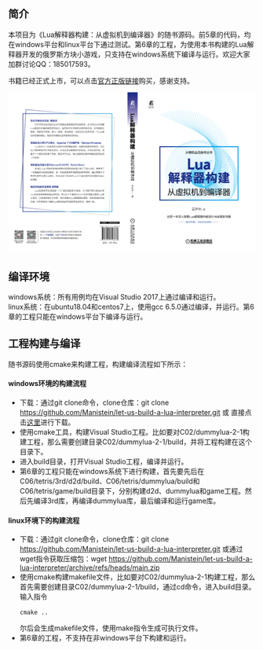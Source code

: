 ## 简介
本项目为《Lua解释器构建：从虚拟机到编译器》的随书源码。前5章的代码，均在windows平台和linux平台下通过测试。第6章的工程，为使用本书构建的Lua解释器开发的俄罗斯方块小游戏，只支持在windows系统下编译与运行。欢迎大家加群讨论QQ：185017593。  

书籍已经正式上市，可以点击[官方正版链接](https://item.m.jd.com/product/13807126.html?gx=RnExlzJaOzKPydRP--twWzz4fQ1sgoXIajtG&ad_od=share&utm_source=androidapp&utm_medium=appshare&utm_campaign=t_335139774&utm_term=Wxfriends)购买，感谢支持。  

![image](https://raw.githubusercontent.com/Manistein/Photos/master/DailyUse/Lua/cover.png)

## 编译环境
windows系统：所有用例均在Visual Studio 2017上通过编译和运行。  
linux系统：在ubuntu18.04和centos7上，使用gcc 6.5.0通过编译，并运行。第6章的工程只能在windows平台下编译与运行。

## 工程构建与编译
随书源码使用cmake来构建工程，构建编译流程如下所示：
#### windows环境的构建流程
* 下载：通过git clone命令，clone仓库：git clone https://github.com/Manistein/let-us-build-a-lua-interpreter.git 或 直接点击[这里](https://github.com/Manistein/let-us-build-a-lua-interpreter/archive/refs/heads/main.zip)进行下载。
* 使用cmake工具，构建Visual Studio工程。比如要对C02/dummylua-2-1构建工程，那么需要创建目录C02/dummylua-2-1/build，并将工程构建在这个目录下。
* 进入build目录，打开Visual Studio工程，编译并运行。
* 第6章的工程只能在windows系统下进行构建，首先要先后在C06/tetris/3rd/d2d/build、C06/tetris/dummylua/build和C06/tetris/game/build目录下，分别构建d2d、dummylua和game工程。然后先编译3rd库，再编译dummylua库，最后编译和运行game库。

#### linux环境下的构建流程
* 下载：通过git clone命令，clone仓库：git clone https://github.com/Manistein/let-us-build-a-lua-interpreter.git 或通过wget指令获取压缩包：wget https://github.com/Manistein/let-us-build-a-lua-interpreter/archive/refs/heads/main.zip
* 使用cmake构建makefile文件，比如要对C02/dummylua-2-1构建工程，那么首先需要创建目录C02/dummylua-2-1/build，通过cd命令，进入build目录。输入指令
  ```
  cmake ..
  ```  
  尔后会生成makefile文件，使用make指令生成可执行文件。
* 第6章的工程，不支持在非windows平台下构建和运行。
